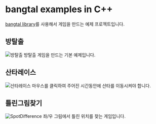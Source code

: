 # bangtal examples in C++
[bangtal library](https://cafe.naver.com/bangtal, "bangtal cafe")를 사용해서 게임을 만드는 예제 프로젝트입니다.

## 방탈출
![방탈출](https://github.com/bosornd/bangtal.c++/blob/master/RoomEscape/RoomEscape.png)
방탈출 게임을 만드는 기본 예제입니다.

## 산타레이스
![산타레이스](https://github.com/bosornd/bangtal.c++/blob/master/SantaRace/SantaRace.png)
마우스를 클릭하여 주어진 시간동안에 산타를 이동시켜야 합니다.

## 틀린그림찾기
![SpotDifference](https://github.com/bosornd/bangtal.c++/blob/master/SpotDifference/SpotDifference.png)
좌/우 그림에서 틀린 위치를 찾는 게임입니다.
